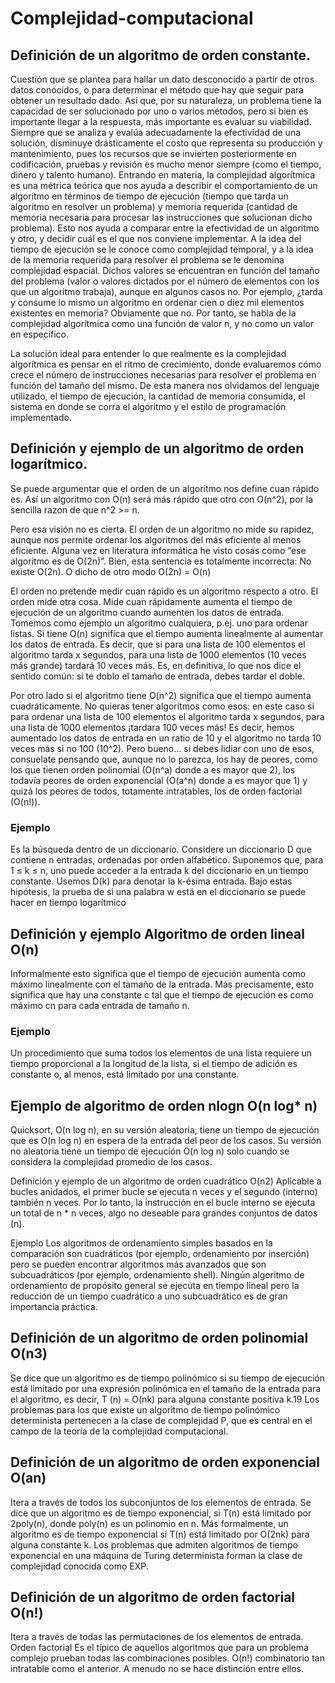 # Complejidad-computacional
## Definición de un algoritmo de orden constante.
Cuestión que se plantea para hallar un dato desconocido a partir de otros datos conocidos, o para determinar el método que hay que seguir para obtener un resultado dado.
Así que, por su naturaleza, un problema tiene la capacidad de ser solucionado por uno o varios métodos, pero si bien es importante llegar a la respuesta, más importante es evaluar su viabilidad. Siempre que se analiza y evalúa adecuadamente la efectividad de una solución, disminuye drásticamente el costo que representa su producción y mantenimiento, pues los recursos que se invierten posteriormente en codificación, pruebas y revisión es mucho menor siempre (como el tiempo, dinero y talento humano).
Entrando en materia, la complejidad algorítmica es una métrica teórica que nos ayuda a describir el comportamiento de un algoritmo en términos de tiempo de ejecución (tiempo que tarda un algoritmo en resolver un problema) y memoria requerida (cantidad de memoria necesaria para procesar las instrucciones que solucionan dicho problema). Esto nos ayuda a comparar entre la efectividad de un algoritmo y otro, y decidir cuál es el que nos conviene implementar.
A la idea del tiempo de ejecución se le conoce como complejidad temporal, y a la idea de la memoria requerida para resolver el problema se le denomina complejidad espacial. Dichos valores se encuentran en función del tamaño del problema (valor o valores dictados por el número de elementos con los que un algoritmo trabaja), aunque en algunos casos no. Por ejemplo, ¿tarda y consume lo mismo un algoritmo en ordenar cien o diez mil elementos existentes en memoria? Obviamente que no. Por tanto, se habla de la complejidad algorítmica como una función de valor n, y no como un valor en específico.

La solución ideal para entender lo que realmente es la complejidad algorítmica es pensar en el ritmo de crecimiento, donde evaluaremos cómo crece el número de instrucciones necesarias para resolver el problema en función del tamaño del mismo. De esta manera nos olvidamos del lenguaje utilizado, el tiempo de ejecución, la cantidad de memoria consumida, el sistema en donde se corra el algoritmo y el estilo de programación implementado.

## Definición y ejemplo de un algoritmo de orden logarítmico.
Se puede argumentar que el orden de un algoritmo nos define cuan rápido es. Así un algoritmo con O(n) será más rápido que otro con O(n^2), por la sencilla razon de que n^2 >= n.

Pero esa visión no es cierta. El orden de un algoritmo no mide su rapidez, aunque nos permite ordenar los algoritmos del más eficiente al menos eficiente. Alguna vez en literatura informática he visto cosas como “ese algoritmo es de O(2n)”. Bien, esta sentencia es totalmente incorrecta: No existe O(2n). O dicho de otro modo O(2n) = O(n)

El orden no pretende medir cuan rápido es un algoritmo respecto a otro. El orden mide otra cosa. Mide cuan rápidamente aumenta el tiempo de ejecución de un algoritmo cuando aumenten los datos de entrada. Tomemos como ejemplo un algoritmo cualquiera, p.ej. uno para ordenar listas.
Si tiene O(n) significa que el tiempo aumenta linealmente al aumentar los datos de entrada. Es decir, que si para una lista de 100 elementos el algoritmo tarda x segundos, para una lista de 1000 elementos (10 veces más grande) tardará 10 veces más. Es, en definitiva, lo que nos dice el sentido común: si te doblo el tamaño de entrada, debes tardar el doble.

Por otro lado si el algoritmo tiene O(n^2) significa que el tiempo aumenta cuadráticamente. No quieras tener algoritmos como esos: en este caso si para ordenar una lista de 100 elementos el algoritmo tarda x segundos, para una lista de 1000 elementos ¡tardara 100 veces más! Es decir, hemos aumentado los datos de entrada en un ratio de 10 y el algoritmo no tarda 10 veces más si no 100 (10^2). Pero bueno… si debes lidiar con uno de esos, consuelate pensando que, aunque no lo parezca, los hay de peores, como los que tienen orden polinomial (O(n^a) donde a es mayor que 2), los todavía peores de orden exponencial (O(a^n) donde a es mayor que 1) y quizá los peores de todos, totamente intratables, los de orden factorial (O(n!)).

### Ejemplo 
Es la búsqueda dentro de un diccionario. Considere un diccionario D que contiene n entradas, ordenadas por orden alfabético. Suponemos que, para 1 ≤ k ≤ n, uno puede acceder a la entrada k del diccionario en un tiempo constante. Usemos D(k) para denotar la k-ésima entrada. Bajo estas hipótesis, la prueba de si una palabra w está en el diccionario se puede hacer en tiempo logarítmico

## Definición y ejemplo Algoritmo de orden lineal O(n)
Informalmente esto significa que el tiempo de ejecución aumenta como máximo linealmente con el tamaño de la entrada. Más precisamente, esto significa que hay una constante c tal que el tiempo de ejecución es como máximo cn para cada entrada de tamaño n.

### Ejemplo
Un procedimiento que suma todos los elementos de una lista requiere un tiempo proporcional a la longitud de la lista, si el tiempo de adición es constante o, al menos, está limitado por una constante.

## Ejemplo de algoritmo de orden nlogn O(n log* n)
Quicksort, O(n log n), en su versión aleatoria, tiene un tiempo de ejecución que es O(n log n) en espera de la entrada del peor de los casos. Su versión no aleatoria tiene un tiempo de ejecución O(n log n) solo cuando se considera la complejidad promedio de los casos.

Definición y ejemplo de un algoritmo de orden cuadrático O(n2)
Aplicable a bucles anidados, el primer bucle se ejecuta n veces y el segundo (interno) también n veces. Por lo tanto, la instrucción en el bucle interno se ejecuta un total de n * n veces, algo no deseable para grandes conjuntos de datos (n).

Ejemplo Los algoritmos de ordenamiento simples basados en la comparación son cuadráticos (por ejemplo, ordenamiento por inserción) pero se pueden encontrar algoritmos más avanzados que son subcuadráticos (por ejemplo, ordenamiento shell). Ningún algoritmo de ordenamiento de propósito general se ejecuta en tiempo lineal pero la reducción de un tiempo cuadrático a uno subcuadrático es de gran importancia práctica.

## Definición de un algoritmo de orden polinomial O(n3)
Se dice que un algoritmo es de tiempo polinómico si su tiempo de ejecución está limitado por una expresión polinómica en el tamaño de la entrada para el algoritmo, es decir, T (n) = O(nk) para alguna constante positiva k.19 Los problemas para los que existe un algoritmo de tiempo polinómico determinista pertenecen a la clase de complejidad P, que es central en el campo de la teoría de la complejidad computacional.

## Definición de un algoritmo de orden exponencial O(an)
Itera a través de todos los subconjuntos de los elementos de entrada. Se dice que un algoritmo es de tiempo exponencial, si T(n) está limitado por 2poly(n), donde poly(n) es un polinomio en n. Más formalmente, un algoritmo es de tiempo exponencial si T(n) está limitado por O(2nk) para alguna constante k. Los problemas que admiten algoritmos de tiempo exponencial en una máquina de Turing determinista forman la clase de complejidad conocida como EXP.

## Definición de un algoritmo de orden factorial O(n!)
Itera a través de todas las permutaciones de los elementos de entrada. Orden factorial Es el típico de aquellos algoritmos que para un problema complejo prueban todas las combinaciones posibles. O(n!) combinatorio tan intratable como el anterior. A menudo no se hace distinción entre ellos.